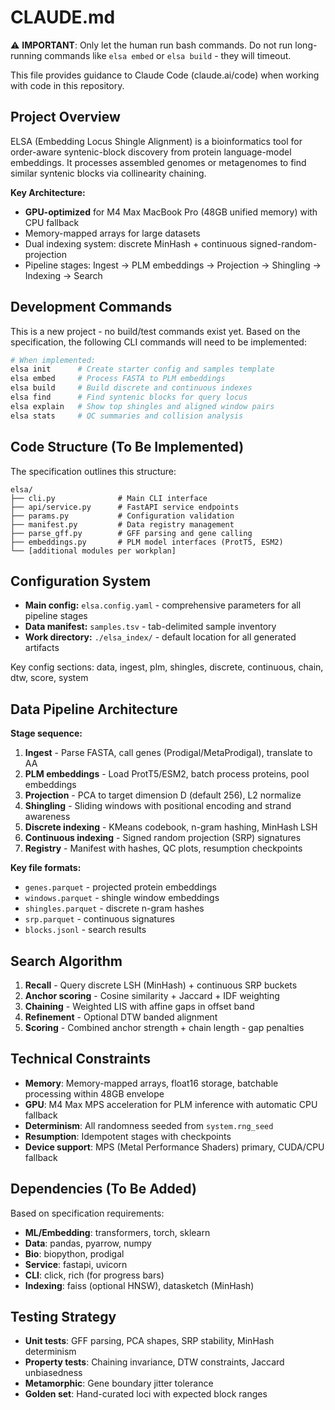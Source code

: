 # CLAUDE.md

⚠️  **IMPORTANT**: Only let the human run bash commands. Do not run long-running commands like `elsa embed` or `elsa build` - they will timeout.

This file provides guidance to Claude Code (claude.ai/code) when working with code in this repository.

## Project Overview

ELSA (Embedding Locus Shingle Alignment) is a bioinformatics tool for order-aware syntenic-block discovery from protein language-model embeddings. It processes assembled genomes or metagenomes to find similar syntenic blocks via collinearity chaining.

**Key Architecture:**
- **GPU-optimized** for M4 Max MacBook Pro (48GB unified memory) with CPU fallback
- Memory-mapped arrays for large datasets 
- Dual indexing system: discrete MinHash + continuous signed-random-projection
- Pipeline stages: Ingest → PLM embeddings → Projection → Shingling → Indexing → Search

## Development Commands

This is a new project - no build/test commands exist yet. Based on the specification, the following CLI commands will need to be implemented:

```bash
# When implemented:
elsa init      # Create starter config and samples template
elsa embed     # Process FASTA to PLM embeddings  
elsa build     # Build discrete and continuous indexes
elsa find      # Find syntenic blocks for query locus
elsa explain   # Show top shingles and aligned window pairs
elsa stats     # QC summaries and collision analysis
```

## Code Structure (To Be Implemented)

The specification outlines this structure:

```
elsa/
├── cli.py              # Main CLI interface
├── api/service.py      # FastAPI service endpoints
├── params.py           # Configuration validation
├── manifest.py         # Data registry management
├── parse_gff.py        # GFF parsing and gene calling
├── embeddings.py       # PLM model interfaces (ProtT5, ESM2)
└── [additional modules per workplan]
```

## Configuration System

- **Main config:** `elsa.config.yaml` - comprehensive parameters for all pipeline stages
- **Data manifest:** `samples.tsv` - tab-delimited sample inventory
- **Work directory:** `./elsa_index/` - default location for all generated artifacts

Key config sections: data, ingest, plm, shingles, discrete, continuous, chain, dtw, score, system

## Data Pipeline Architecture

**Stage sequence:**
1. **Ingest** - Parse FASTA, call genes (Prodigal/MetaProdigal), translate to AA
2. **PLM embeddings** - Load ProtT5/ESM2, batch process proteins, pool embeddings
3. **Projection** - PCA to target dimension D (default 256), L2 normalize
4. **Shingling** - Sliding windows with positional encoding and strand awareness
5. **Discrete indexing** - KMeans codebook, n-gram hashing, MinHash LSH
6. **Continuous indexing** - Signed random projection (SRP) signatures
7. **Registry** - Manifest with hashes, QC plots, resumption checkpoints

**Key file formats:**
- `genes.parquet` - projected protein embeddings
- `windows.parquet` - shingle window embeddings  
- `shingles.parquet` - discrete n-gram hashes
- `srp.parquet` - continuous signatures
- `blocks.jsonl` - search results

## Search Algorithm

1. **Recall** - Query discrete LSH (MinHash) + continuous SRP buckets
2. **Anchor scoring** - Cosine similarity + Jaccard + IDF weighting
3. **Chaining** - Weighted LIS with affine gaps in offset band
4. **Refinement** - Optional DTW banded alignment
5. **Scoring** - Combined anchor strength + chain length - gap penalties

## Technical Constraints

- **Memory**: Memory-mapped arrays, float16 storage, batchable processing within 48GB envelope
- **GPU**: M4 Max MPS acceleration for PLM inference with automatic CPU fallback
- **Determinism**: All randomness seeded from `system.rng_seed`  
- **Resumption**: Idempotent stages with checkpoints
- **Device support**: MPS (Metal Performance Shaders) primary, CUDA/CPU fallback

## Dependencies (To Be Added)

Based on specification requirements:
- **ML/Embedding**: transformers, torch, sklearn
- **Data**: pandas, pyarrow, numpy  
- **Bio**: biopython, prodigal
- **Service**: fastapi, uvicorn
- **CLI**: click, rich (for progress bars)
- **Indexing**: faiss (optional HNSW), datasketch (MinHash)

## Testing Strategy

- **Unit tests**: GFF parsing, PCA shapes, SRP stability, MinHash determinism
- **Property tests**: Chaining invariance, DTW constraints, Jaccard unbiasedness  
- **Metamorphic**: Gene boundary jitter tolerance
- **Golden set**: Hand-curated loci with expected block ranges